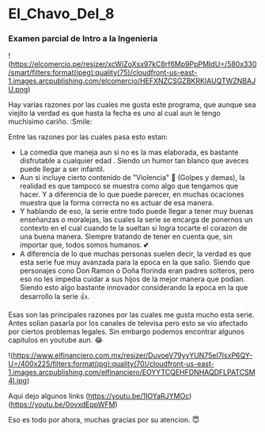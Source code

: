 # El_Chavo_Del_8
### Examen parcial de Intro a la Ingenieria

!(https://elcomercio.pe/resizer/xcWiZoXsx97kC8rf6Mp9PpPMIdU=/580x330/smart/filters:format(jpeg):quality(75)/cloudfront-us-east-1.images.arcpublishing.com/elcomercio/HEFXNZCSGZBKRKIAUQTWZNBAJU.png)

Hay varias razones por las cuales me gusta este programa, que aunque sea 
viejito la verdad es que hasta la fecha es uno al cual aun le tengo 
muchisimo cariño. :Smile:

Entre las razones por las cuales pasa esto estan:

- La comedia que maneja aun si no es la mas elaborada, es bastante 
disfrutable a cualquier edad . Siendo un humor tan blanco que aveces 
puede llegar a ser infantil.
- Aun si incluye cierto contenido de "Violencia" :boxing_glove: (Golpes 
y demas), la realidad es que tampoco se muestra como algo que tengamos 
que hacer. Y a diferencia de lo que puede parecer, en muchas ocaciones 
muestra que la forma correcta no es actuar de esa manera.
- Y hablando de eso, la serie entre todo puede llegar a tener muy buenas
enseñanzas o moralejas, las cuales la serie se encarga de ponernos un 
contexto en el cual cuando te la sueltan si logra tocarte el corazon de una
buena manera. Siempre tratando de tener en cuenta que, sin importar que,
todos somos humanos. :two_hearts:
- A diferencia de lo que muchas personas suelen decir, la verdad es que 
esta serie fue muy avanzada para la epoca en la que salio. Siendo que 
personajes cono Don Ramon o Doña florinda eran padres solteros, pero eso no
les impedia cuidar a sus hijos de la mejor manera que podian. Siendo esto
algo bastante innovador considerando la epoca en la que desarrollo la serie
:+1:.

Esas son las principales razones por las cuales me gusta mucho esta serie. 
Antes solian pasarla por los canales de televisa pero esto se vio afectado 
por ciertos problemas legales. Sin embargo podemos encontrar algunos capitulos
en youtube aun. :joy:

!(https://www.elfinanciero.com.mx/resizer/DuvoeV79yyYUN75eI7IsxP6QY-U=/400x225/filters:format(jpg):quality(70)/cloudfront-us-east-1.images.arcpublishing.com/elfinanciero/EOYYTCQEHFDNHAQDFLPATCSM4I.jpg)

Aqui dejo algunos links
(https://youtu.be/1IOYaRJYMOc)
(https://youtu.be/0ovxdEppWFM)

Eso es todo por ahora, muchas gracias por su atencion. :innocent:
